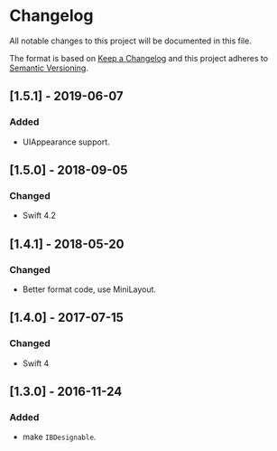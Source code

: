 # Changelog
All notable changes to this project will be documented in this file.

The format is based on [Keep a Changelog](http://keepachangelog.com/en/1.0.0/)
and this project adheres to [Semantic Versioning](http://semver.org/spec/v2.0.0.html).

## [1.5.1] - 2019-06-07

### Added
- UIAppearance support.

## [1.5.0] - 2018-09-05

### Changed
- Swift 4.2

## [1.4.1] - 2018-05-20

### Changed
- Better format code, use MiniLayout.

## [1.4.0] - 2017-07-15

### Changed
- Swift 4

## [1.3.0] - 2016-11-24

### Added
- make `IBDesignable`.

